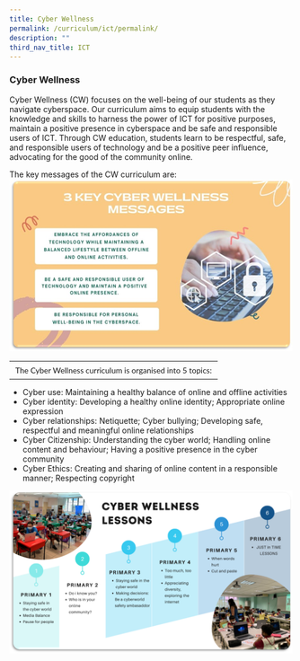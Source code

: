 ```yaml
---
title: Cyber Wellness
permalink: /curriculum/ict/permalink/
description: ""
third_nav_title: ICT
---
```

### Cyber Wellness

Cyber Wellness (CW) focuses on the well-being of our students as they navigate cyberspace. Our curriculum aims to equip students with the knowledge and skills to harness the power of ICT for positive purposes, maintain a positive presence in cyberspace and be safe and responsible users of ICT. Through CW education, students learn to be respectful, safe, and responsible users of technology and be a positive peer influence, advocating for the good of the community online.

The key messages of the CW curriculum are:
![](/images/ICT3.jpeg)

<table style="box-sizing: inherit; font-family: Lato, sans-serif; border-collapse: collapse; border-spacing: 0px; width: 802.656px;"><tbody style="box-sizing: inherit; font-family: Lato, sans-serif;"><tr style="box-sizing: inherit; font-family: Lato, sans-serif;"><td style="box-sizing: inherit; font-family: Lato, sans-serif; padding: 0.5em 0.75em; text-align: left; vertical-align: top; border: 0px solid rgb(214, 214, 214);">The Cyber Wellness curriculum is organised into 5 topics:</td></tr></tbody></table>

*   Cyber use: Maintaining a healthy balance of online and offline activities
*   Cyber identity: Developing a healthy online identity; Appropriate online expression
*   Cyber relationships: Netiquette; Cyber bullying; Developing safe, respectful and meaningful online relationships
*   Cyber Citizenship: Understanding the cyber world; Handling online content and behaviour; Having a positive presence in the cyber community
*   Cyber Ethics: Creating and sharing of online content in a responsible manner; Respecting copyright

![](/images/ICT4.png)